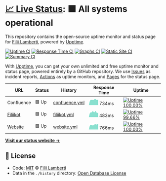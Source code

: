 # [📈 Live Status](https://filii-lamberti.github.io/uptime): <!--live status--> **🟩 All systems operational**

This repository contains the open-source uptime monitor and status page for [Filii Lamberti](https://filii-lamberti.github.io/uptime), powered by [Upptime](https://github.com/upptime/upptime).

[![Uptime CI](https://github.com/koj-co/upptime/workflows/Uptime%20CI/badge.svg)](https://github.com/koj-co/upptime/actions?query=workflow%3A%22Uptime+CI%22)
[![Response Time CI](https://github.com/koj-co/upptime/workflows/Response%20Time%20CI/badge.svg)](https://github.com/koj-co/upptime/actions?query=workflow%3A%22Response+Time+CI%22)
[![Graphs CI](https://github.com/koj-co/upptime/workflows/Graphs%20CI/badge.svg)](https://github.com/koj-co/upptime/actions?query=workflow%3A%22Graphs+CI%22)
[![Static Site CI](https://github.com/koj-co/upptime/workflows/Static%20Site%20CI/badge.svg)](https://github.com/koj-co/upptime/actions?query=workflow%3A%22Static+Site+CI%22)
[![Summary CI](https://github.com/koj-co/upptime/workflows/Summary%20CI/badge.svg)](https://github.com/koj-co/upptime/actions?query=workflow%3A%22Summary+CI%22)

With [Upptime](https://upptime.js.org), you can get your own unlimited and free uptime monitor and status page, powered entirely by a GitHub repository. We use [Issues](https://github.com/filii-lamberti/uptime/issues) as incident reports, [Actions](https://github.com/filii-lamberti/uptime/actions) as uptime monitors, and [Pages](https://filii-lamberti.github.io/uptime) for the status page.

<!--start: status pages-->
<!-- This summary is generated by Upptime (https://github.com/upptime/upptime) -->
<!-- Do not edit this manually, your changes will be overwritten -->

| URL                                       | Status | History                                                                                          | Response Time                                                                   | Uptime                                                                                                                                                                                                                           |
| ----------------------------------------- | ------ | ------------------------------------------------------------------------------------------------ | ------------------------------------------------------------------------------- | -------------------------------------------------------------------------------------------------------------------------------------------------------------------------------------------------------------------------------- |
| Confluence                                | 🟩 Up  | [confluence.yml](https://github.com/filii-lamberti/uptime/commits/master/history/confluence.yml) | <img alt="Response time graph" src="./graphs/confluence.png" height="20"> 734ms | [![Uptime 100.00%](https://img.shields.io/endpoint?url=https%3A%2F%2Fraw.githubusercontent.com%2Ffilii-lamberti%2Fuptime%2Fmaster%2Fapi%2Fconfluence%2Fuptime.json)](https://filii-lamberti.github.io/uptime/history/confluence) |
| [Filiikot](https://ishetfiliikotopen.be/) | 🟩 Up  | [filiikot.yml](https://github.com/filii-lamberti/uptime/commits/master/history/filiikot.yml)     | <img alt="Response time graph" src="./graphs/filiikot.png" height="20"> 483ms   | [![Uptime 99.66%](https://img.shields.io/endpoint?url=https%3A%2F%2Fraw.githubusercontent.com%2Ffilii-lamberti%2Fuptime%2Fmaster%2Fapi%2Ffiliikot%2Fuptime.json)](https://filii-lamberti.github.io/uptime/history/filiikot)      |
| [Website](https://filii.be/)              | 🟩 Up  | [website.yml](https://github.com/filii-lamberti/uptime/commits/master/history/website.yml)       | <img alt="Response time graph" src="./graphs/website.png" height="20"> 766ms    | [![Uptime 100.00%](https://img.shields.io/endpoint?url=https%3A%2F%2Fraw.githubusercontent.com%2Ffilii-lamberti%2Fuptime%2Fmaster%2Fapi%2Fwebsite%2Fuptime.json)](https://filii-lamberti.github.io/uptime/history/website)       |

<!--end: status pages-->

[**Visit our status website →**](https://filii-lamberti.github.io/uptime)

## 📄 License

- Code: [MIT](./LICENSE) © [Filii Lamberti](https://filii-lamberti.github.io/uptime)
- Data in the `./history` directory: [Open Database License](https://opendatacommons.org/licenses/odbl/1-0/)
